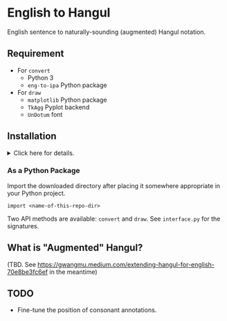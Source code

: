# English to Hangul

English sentence to naturally-sounding (augmented) Hangul notation.

## Requirement

 - For `convert`
     - Python 3
     - `eng-to-ipa` Python package
 - For `draw`
     - `matplotlib` Python package
     - `TkAgg` Pyplot backend
     - `UnDotum` font
  
## Installation

<details>
  <summary>Click here for details.</summary>
 
1. **Install dependencies.** Assuming Ubuntu 22.04,
```
$ # For 'convert'
$ sudo apt install python3 pip
$ sudo pip install eng-to-ipa
$ # For 'draw'
$ sudo pip install matplotlib
$ sudo apt install python3-tk python3-pil.imagetk
$ sudo apt install fonts-unfonts-core
```

2. **Download this repository.** You may clone this repository or download it as an archive (zip).

## How to Use

### As a Standalone Program

Type this command on the downloaded directory to convert English sentences. Use `-h` for available flags.
```
$ ./eng-to-han "<english-sentence-here>"
```

</details>

### As a Python Package

Import the downloaded directory after placing it somewhere appropriate in your Python project.
```
import <name-of-this-repo-dir>
```
Two API methods are available: `convert` and `draw`. See `interface.py` for the signatures.

## What is "Augmented" Hangul?

(TBD. See https://gwangmu.medium.com/extending-hangul-for-english-70e8be3fc6ef in the meantime)

## TODO

 - Fine-tune the position of consonant annotations.

